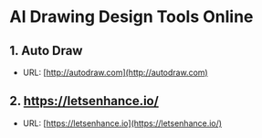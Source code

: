 # AI Drawing Design Tools Online

## 1. Auto Draw

- URL: [http://autodraw.com](http://autodraw.com)


## 2. https://letsenhance.io/


- URL: [https://letsenhance.io](https://letsenhance.io/)
